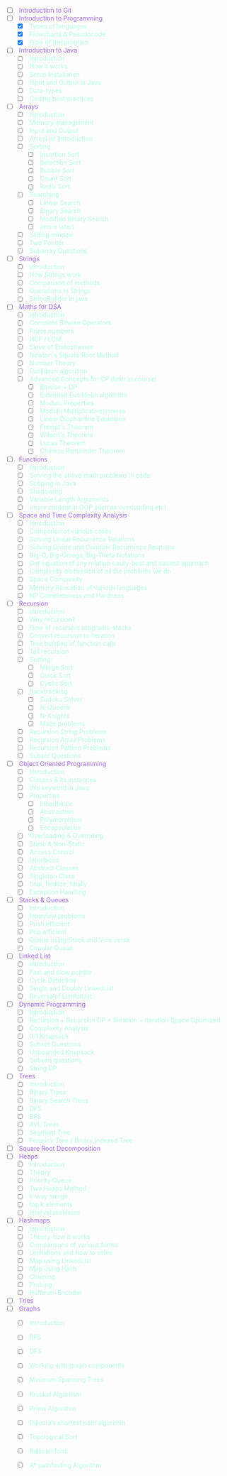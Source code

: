- [ ] <font color="#A16AE8"> Introduction to Git</font>
- [ ] <font color="#A16AE8"> Introduction to Programming</font>
    - [x] <font color="#B4FEE7"> Types of languages</font>
    - [x] <font color="#B4FEE7"> Flowcharts & Pseudocode</font>
    - [x] <font color="#B4FEE7"> Flow of the program</font>
- [ ] <font color="#A16AE8"> Introduction to Java</font>
    - [ ] <font color="#B4FEE7"> Introduction</font>
    - [ ] <font color="#B4FEE7"> How it works </font>
    - [ ] <font color="#B4FEE7"> Setup Installation</font>
    - [ ] <font color="#B4FEE7"> Input and Output in Java</font>
    - [ ] <font color="#B4FEE7"> Data-types</font>
    - [ ] <font color="#B4FEE7"> Coding best practices</font>
- [ ] <font color="#A16AE8"> Arrays</font>
    - [ ] <font color="#B4FEE7"> Introduction</font>
    - [ ] <font color="#B4FEE7"> Memory management</font>
    - [ ] <font color="#B4FEE7"> Input and Output</font>
    - [ ] <font color="#B4FEE7"> ArrayList Introduction</font>
    - [ ] <font color="#B4FEE7"> Sorting</font>
        - [ ] <font color="#B4FEE7"> Insertion Sort</font>
        - [ ] <font color="#B4FEE7"> Selection Sort</font>
        - [ ] <font color="#B4FEE7"> Bubble Sort</font>
        - [ ] <font color="#B4FEE7"> Count Sort</font>
        - [ ] <font color="#B4FEE7"> Radix Sort</font>
    - [ ] <font color="#B4FEE7"> Searching</font>
        - [ ] <font color="#B4FEE7"> Linear Search </font>
        - [ ] <font color="#B4FEE7"> Binary Search</font>
        - [ ] <font color="#B4FEE7"> Modified Binary Search</font>
        - [ ] <font color="#B4FEE7"> (more later)</font>
    - [ ] <font color="#B4FEE7"> Sliding window</font>
    - [ ] <font color="#B4FEE7"> Two Pointer</font>
    - [ ] <font color="#B4FEE7"> Subarray Questions</font>
- [ ] <font color="#A16AE8"> Strings</font>
    - [ ] <font color="#B4FEE7"> Introduction</font>
    - [ ] <font color="#B4FEE7"> How Strings work</font>
    - [ ] <font color="#B4FEE7"> Comparison of methods</font>
    - [ ] <font color="#B4FEE7"> Operations in Strings</font>
    - [ ] <font color="#B4FEE7"> StringBuilder in java</font>
- [ ] <font color="#A16AE8"> Maths for DSA</font>
    - [ ] <font color="#B4FEE7"> Introduction</font>
    - [ ] <font color="#B4FEE7"> Complete Bitwise Operators</font>
    - [ ] <font color="#B4FEE7"> Prime numbers</font>
    - [ ] <font color="#B4FEE7"> HCF / LCM</font>
    - [ ] <font color="#B4FEE7"> Sieve of Eratosthenes</font>
    - [ ] <font color="#B4FEE7"> Newton's Square Root Method</font>
    - [ ] <font color="#B4FEE7"> Number Theory</font>
    - [ ] <font color="#B4FEE7"> Euclidean algorithm</font>
    - [ ] <font color="#B4FEE7"> Advanced Concepts for CP (later in course)</font>
        - [ ] <font color="#B4FEE7"> Bitwise + DP</font>
        - [ ] <font color="#B4FEE7"> Extended Euclidean algorithm</font>
        - [ ] <font color="#B4FEE7"> Modulo Properties</font>
        - [ ] <font color="#B4FEE7"> Modulo Multiplicative Inverse</font>
        - [ ] <font color="#B4FEE7"> Linear Diophantine Equations</font>
        - [ ] <font color="#B4FEE7"> Fremat's Theorem</font>
        - [ ] <font color="#B4FEE7"> Wilson's Theorem</font>
        - [ ] <font color="#B4FEE7"> Lucas Theorem</font>
        - [ ] <font color="#B4FEE7"> Chinese Remainder Theorem</font>
- [ ] <font color="#A16AE8"> Functions</font>
    - [ ] <font color="#B4FEE7"> Introduction</font>
    - [ ] <font color="#B4FEE7"> Solving the above math problems in code</font>
    - [ ] <font color="#B4FEE7"> Scoping in Java</font>
    - [ ] <font color="#B4FEE7"> Shadowing</font>
    - [ ] <font color="#B4FEE7"> Variable Length Arguments</font>
    - [ ] <font color="#B4FEE7"> (more content in OOP such as overloading etc)</font>
- [ ] <font color="#A16AE8"> Space and Time Complexity Analysis</font>
    - [ ] <font color="#B4FEE7"> Introduction</font>
    - [ ] <font color="#B4FEE7"> Comparion of various cases</font>
    - [ ] <font color="#B4FEE7"> Solving Linear Recurrence Relations</font>
    - [ ] <font color="#B4FEE7"> Solving Divide and Conquer Recurrence Relations</font>
    - [ ] <font color="#B4FEE7"> Big-O, Big-Omega, Big-Theta Notations</font>
    - [ ] <font color="#B4FEE7"> Get equation of any relation easily-best and easiest approach</font>
    - [ ] <font color="#B4FEE7"> Complexity discussion of all the problems we do</font>
    - [ ] <font color="#B4FEE7"> Space Complexity </font>
    - [ ] <font color="#B4FEE7"> Memory Allocation of various languages</font>
    - [ ] <font color="#B4FEE7"> NP Completeness and Hardness</font>
- [ ] <font color="#A16AE8"> Recursion</font>
    - [ ] <font color="#B4FEE7"> Introduction</font>
    - [ ] <font color="#B4FEE7"> Why recursion?</font>
    - [ ] <font color="#B4FEE7"> Flow of recursive programs-stacks</font>
    - [ ] <font color="#B4FEE7"> Convert recursion to iteration</font>
    - [ ] <font color="#B4FEE7"> Tree building of function calls</font>
    - [ ] <font color="#B4FEE7"> Tail recursion</font>
    - [ ] <font color="#B4FEE7"> Sorting:</font>
        - [ ] <font color="#B4FEE7"> Merge Sort</font>
        - [ ] <font color="#B4FEE7"> Quick Sort</font>
        - [ ] <font color="#B4FEE7"> Cyclic Sort</font>
    - [ ] <font color="#B4FEE7"> Backtracking</font>
        - [ ] <font color="#B4FEE7"> Sudoku Solver</font>
        - [ ] <font color="#B4FEE7"> N-Queens</font>
        - [ ] <font color="#B4FEE7"> N-Knights</font>
        - [ ] <font color="#B4FEE7"> Maze problems</font>
    - [ ] <font color="#B4FEE7"> Recursion String Problems</font>
    - [ ] <font color="#B4FEE7"> Recursion Array Problems</font>
    - [ ] <font color="#B4FEE7"> Recursion Pattern Problems</font>
    - [ ] <font color="#B4FEE7"> Subset Questions</font>
- [ ] <font color="#A16AE8"> Object Oriented Programming</font>
    - [ ] <font color="#B4FEE7"> Introduction</font>
    - [ ] <font color="#B4FEE7"> Classes & its instances</font>
    - [ ] <font color="#B4FEE7"> this keyword in Java</font>
    - [ ] <font color="#B4FEE7"> Properties</font>
        - [ ] <font color="#B4FEE7"> Inheritance</font>
        - [ ] <font color="#B4FEE7"> Abstraction</font>
        - [ ] <font color="#B4FEE7"> Polymorphism</font>
        - [ ] <font color="#B4FEE7"> Encapsulation</font>
    - [ ] <font color="#B4FEE7"> Overloading & Overriding</font>
    - [ ] <font color="#B4FEE7"> Static & Non-Static</font>
    - [ ] <font color="#B4FEE7"> Access Control</font>
    - [ ] <font color="#B4FEE7"> Interfaces</font>
    - [ ] <font color="#B4FEE7"> Abstract Classes</font>
    - [ ] <font color="#B4FEE7"> Singleton Class</font>
    - [ ] <font color="#B4FEE7"> final, finalize, finally</font>
    - [ ] <font color="#B4FEE7"> Exception Handling</font>
- [ ] <font color="#A16AE8"> Stacks & Queues</font>
    - [ ] <font color="#B4FEE7"> Introduction</font>
    - [ ] <font color="#B4FEE7"> Interview problems</font>
    - [ ] <font color="#B4FEE7"> Push efficient</font>
    - [ ] <font color="#B4FEE7"> Pop efficient</font>
    - [ ] <font color="#B4FEE7"> Queue using Stack and Vice versa</font>
    - [ ] <font color="#B4FEE7"> Circular Queue</font>
- [ ] <font color="#A16AE8"> Linked List</font>
    - [ ] <font color="#B4FEE7"> Introduction</font>
    - [ ] <font color="#B4FEE7"> Fast and slow pointer</font>
    - [ ] <font color="#B4FEE7"> Cycle Detection</font>
    - [ ] <font color="#B4FEE7"> Single and Doubly LinkedList</font>
    - [ ] <font color="#B4FEE7"> Reversalof LinekdList</font>
- [ ] <font color="#A16AE8"> Dynamic Programming</font>
    - [ ] <font color="#B4FEE7"> Introduction</font>
    - [ ] <font color="#B4FEE7"> Recursion + Recursion DP + Iteration + Iteration Space Optimized</font>
    - [ ] <font color="#B4FEE7"> Complexity Analysis</font>
    - [ ] <font color="#B4FEE7"> 0/1 Knapsack</font>
    - [ ] <font color="#B4FEE7"> Subset Questions</font>
    - [ ] <font color="#B4FEE7"> Unbounded Knapsack</font>
    - [ ] <font color="#B4FEE7"> Subseq questions</font>
    - [ ] <font color="#B4FEE7"> String DP</font>
- [ ] <font color="#A16AE8"> Trees</font>
    - [ ] <font color="#B4FEE7"> Introduction</font>
    - [ ] <font color="#B4FEE7"> Binary Trees</font>
    - [ ] <font color="#B4FEE7"> Binary Search Trees</font>
    - [ ] <font color="#B4FEE7"> DFS</font>
    - [ ] <font color="#B4FEE7"> BFS</font>
    - [ ] <font color="#B4FEE7"> AVL Trees</font>
    - [ ] <font color="#B4FEE7"> Segment Tree</font>
    - [ ] <font color="#B4FEE7"> Fenwick Tree / Binary Indexed Tree</font>
- [ ] <font color="#A16AE8"> Square Root Decomposition</font>
- [ ] <font color="#A16AE8"> Heaps</font>
    - [ ] <font color="#B4FEE7"> Introduction</font>
    - [ ] <font color="#B4FEE7"> Theory</font>
    - [ ] <font color="#B4FEE7"> Priority Queue</font>
    - [ ] <font color="#B4FEE7"> Two Heaps Method</font>
    - [ ] <font color="#B4FEE7"> k-way merge</font>
    - [ ] <font color="#B4FEE7"> top k elements</font>
    - [ ] <font color="#B4FEE7"> interval problems</font>
- [ ] <font color="#A16AE8"> Hashmaps</font>
    - [ ] <font color="#B4FEE7"> Introduction</font>
    - [ ] <font color="#B4FEE7"> Theory-how it works</font>
    - [ ] <font color="#B4FEE7"> Comparisons of various forms</font>
    - [ ] <font color="#B4FEE7"> Limitations and how to solve</font>
    - [ ] <font color="#B4FEE7"> Map using LinkedList</font>
    - [ ] <font color="#B4FEE7"> Map using Hash</font>
    - [ ] <font color="#B4FEE7"> Chaining</font>
    - [ ] <font color="#B4FEE7"> Probing</font>
    - [ ] <font color="#B4FEE7"> Huffman-Encoder</font>
- [ ] <font color="#A16AE8"> Tries</font>
- [ ] <font color="#A16AE8"> Graphs</font>
    - [ ] <font color="#B4FEE7"> Introduction</font>
    - [ ] <font color="#B4FEE7"> BFS</font>
    - [ ] <font color="#B4FEE7"> DFS</font>
    - [ ] <font color="#B4FEE7"> Working with graph components</font>
    - [ ] <font color="#B4FEE7"> Minimum Spanning Trees</font>
    - [ ] <font color="#B4FEE7"> Kruskal Algorithm</font>
    - [ ] <font color="#B4FEE7"> Prims Algorithm</font>
    - [ ] <font color="#B4FEE7"> Dijkstra’s shortest path algorithm</font>
    - [ ] <font color="#B4FEE7"> Topological Sort</font>
    - [ ] <font color="#B4FEE7"> Bellman ford</font>
    - [ ] <font color="#B4FEE7"> A* pathfinding Algorithm</font>
    